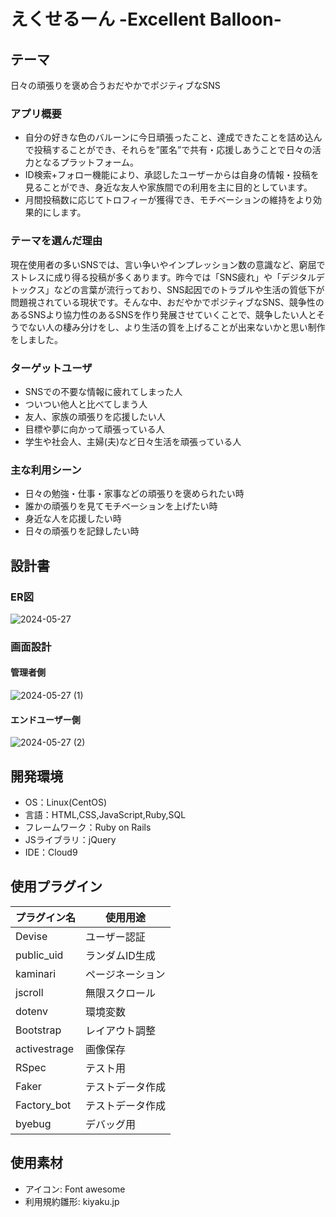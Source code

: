 # えくせるーん -Excellent Balloon-


## テーマ
日々の頑張りを褒め合うおだやかでポジティブなSNS

### アプリ概要
- 自分の好きな色のバルーンに今日頑張ったこと、達成できたことを詰め込んで投稿することができ、それらを”匿名”で共有・応援しあうことで日々の活力となるプラットフォーム。
- ID検索+フォロー機能により、承認したユーザーからは自身の情報・投稿を見ることができ、身近な友人や家族間での利用を主に目的としています。
- 月間投稿数に応じてトロフィーが獲得でき、モチベーションの維持をより効果的にします。

### テーマを選んだ理由
現在使用者の多いSNSでは、言い争いやインプレッション数の意識など、窮屈でストレスに成り得る投稿が多くあります。昨今では「SNS疲れ」や「デジタルデトックス」などの言葉が流行っており、SNS起因でのトラブルや生活の質低下が問題視されている現状です。そんな中、おだやかでポジティブなSNS、競争性のあるSNSより協力性のあるSNSを作り発展させていくことで、競争したい人とそうでない人の棲み分けをし、より生活の質を上げることが出来ないかと思い制作をしました。

### ターゲットユーザ
- SNSでの不要な情報に疲れてしまった人
- ついつい他人と比べてしまう人
- 友人、家族の頑張りを応援したい人
- 目標や夢に向かって頑張っている人
- 学生や社会人、主婦(夫)など日々生活を頑張っている人

### 主な利用シーン
- 日々の勉強・仕事・家事などの頑張りを褒められたい時
- 誰かの頑張りを見てモチベーションを上げたい時
- 身近な人を応援したい時
- 日々の頑張りを記録したい時

## 設計書
### ER図
![2024-05-27](https://github.com/kai159874/Excelloon/assets/157882052/be1f9dba-baa6-41c5-afa3-b3cfd4d976cd)
### 画面設計
#### 管理者側
![2024-05-27 (1)](https://github.com/kai159874/Excelloon/assets/157882052/971ada47-a32a-455b-a18d-56576929410d)
#### エンドユーザー側
![2024-05-27 (2)](https://github.com/kai159874/Excelloon/assets/157882052/3ce25b22-8cef-40b9-a090-cd17894904ce)
## 開発環境
- OS：Linux(CentOS)
- 言語：HTML,CSS,JavaScript,Ruby,SQL
- フレームワーク：Ruby on Rails
- JSライブラリ：jQuery
- IDE：Cloud9

## 使用プラグイン
|プラグイン名|使用用途|
|--|--|
|Devise|ユーザー認証|
|public_uid|ランダムID生成|
|kaminari|ページネーション|
|jscroll|無限スクロール|
|dotenv|環境変数|
|Bootstrap|レイアウト調整|
|activestrage|画像保存|
|RSpec|テスト用|
|Faker|テストデータ作成|
|Factory_bot |テストデータ作成|
|byebug|デバッグ用|

## 使用素材
- アイコン: Font awesome
- 利用規約雛形: kiyaku.jp
